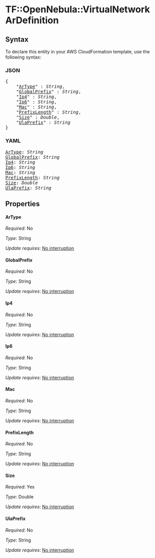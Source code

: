 # TF::OpenNebula::VirtualNetwork ArDefinition

## Syntax

To declare this entity in your AWS CloudFormation template, use the following syntax:

### JSON

<pre>
{
    "<a href="#artype" title="ArType">ArType</a>" : <i>String</i>,
    "<a href="#globalprefix" title="GlobalPrefix">GlobalPrefix</a>" : <i>String</i>,
    "<a href="#ip4" title="Ip4">Ip4</a>" : <i>String</i>,
    "<a href="#ip6" title="Ip6">Ip6</a>" : <i>String</i>,
    "<a href="#mac" title="Mac">Mac</a>" : <i>String</i>,
    "<a href="#prefixlength" title="PrefixLength">PrefixLength</a>" : <i>String</i>,
    "<a href="#size" title="Size">Size</a>" : <i>Double</i>,
    "<a href="#ulaprefix" title="UlaPrefix">UlaPrefix</a>" : <i>String</i>
}
</pre>

### YAML

<pre>
<a href="#artype" title="ArType">ArType</a>: <i>String</i>
<a href="#globalprefix" title="GlobalPrefix">GlobalPrefix</a>: <i>String</i>
<a href="#ip4" title="Ip4">Ip4</a>: <i>String</i>
<a href="#ip6" title="Ip6">Ip6</a>: <i>String</i>
<a href="#mac" title="Mac">Mac</a>: <i>String</i>
<a href="#prefixlength" title="PrefixLength">PrefixLength</a>: <i>String</i>
<a href="#size" title="Size">Size</a>: <i>Double</i>
<a href="#ulaprefix" title="UlaPrefix">UlaPrefix</a>: <i>String</i>
</pre>

## Properties

#### ArType

_Required_: No

_Type_: String

_Update requires_: [No interruption](https://docs.aws.amazon.com/AWSCloudFormation/latest/UserGuide/using-cfn-updating-stacks-update-behaviors.html#update-no-interrupt)

#### GlobalPrefix

_Required_: No

_Type_: String

_Update requires_: [No interruption](https://docs.aws.amazon.com/AWSCloudFormation/latest/UserGuide/using-cfn-updating-stacks-update-behaviors.html#update-no-interrupt)

#### Ip4

_Required_: No

_Type_: String

_Update requires_: [No interruption](https://docs.aws.amazon.com/AWSCloudFormation/latest/UserGuide/using-cfn-updating-stacks-update-behaviors.html#update-no-interrupt)

#### Ip6

_Required_: No

_Type_: String

_Update requires_: [No interruption](https://docs.aws.amazon.com/AWSCloudFormation/latest/UserGuide/using-cfn-updating-stacks-update-behaviors.html#update-no-interrupt)

#### Mac

_Required_: No

_Type_: String

_Update requires_: [No interruption](https://docs.aws.amazon.com/AWSCloudFormation/latest/UserGuide/using-cfn-updating-stacks-update-behaviors.html#update-no-interrupt)

#### PrefixLength

_Required_: No

_Type_: String

_Update requires_: [No interruption](https://docs.aws.amazon.com/AWSCloudFormation/latest/UserGuide/using-cfn-updating-stacks-update-behaviors.html#update-no-interrupt)

#### Size

_Required_: Yes

_Type_: Double

_Update requires_: [No interruption](https://docs.aws.amazon.com/AWSCloudFormation/latest/UserGuide/using-cfn-updating-stacks-update-behaviors.html#update-no-interrupt)

#### UlaPrefix

_Required_: No

_Type_: String

_Update requires_: [No interruption](https://docs.aws.amazon.com/AWSCloudFormation/latest/UserGuide/using-cfn-updating-stacks-update-behaviors.html#update-no-interrupt)

